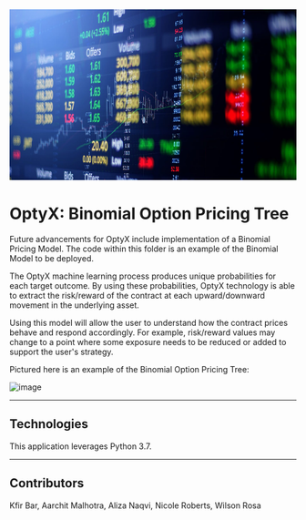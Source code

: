 <img src= "images/optyx.png" width="930" height="300">

# __OptyX: Binomial Option Pricing Tree__

Future advancements for OptyX include implementation of a Binomial Pricing Model. The code within this folder is an example of the Binomial Model to be deployed.

The OptyX machine learning process produces unique probabilities for each target outcome. By using these probabilities, OptyX technology is able to extract the risk/reward of the contract at each upward/downward movement in the underlying asset.

Using this model will allow the user to understand how the contract prices behave and respond accordingly. For example, risk/reward values may change to a point where some exposure needs to be reduced or added to support the user's strategy. 

Pictured here is an example of the Binomial Option Pricing Tree:

![image](https://user-images.githubusercontent.com/100783805/178171879-ee8e4c50-7356-428e-9499-10deb9b22625.png)

---

## __Technologies__

This application leverages Python 3.7. 

---

## __Contributors__

Kfir Bar, Aarchit Malhotra, Aliza Naqvi, Nicole Roberts, Wilson Rosa

